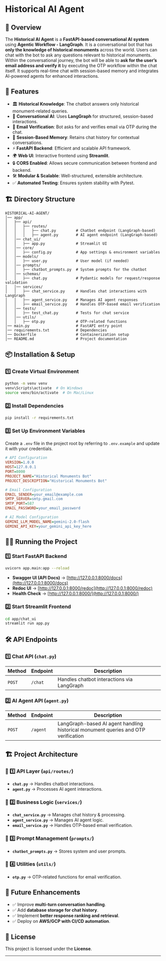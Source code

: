 # Historical AI Agent

## 📌 Overview

The **Historical AI Agent** is a **FastAPI-based conversational AI system** using **Agentic Workflow - LangGraph**. It is a conversational bot that has **only the knowledge of historical monuments** across the world. Users can chat with the bot to ask any questions relevant to historical monuments. Within the conversational journey, the bot will be able to **ask for the user’s email address and verify it** by executing the OTP workflow within the chat itself. It supports real-time chat with session-based memory and integrates AI-powered agents for enhanced interactions.

## 🚀 Features
- 🏛 **Historical Knowledge**: The chatbot answers only historical monument-related queries.
- 💬 **Conversational AI**: Uses **LangGraph** for structured, session-based interactions.
- 📧 **Email Verification**: Bot asks for and verifies email via OTP during the chat.
- 🔄 **Session-Based Memory**: Retains chat history for contextual conversations.
- ⚡ **FastAPI Backend**: Efficient and scalable API framework.
- 🌍 **Web UI**: Interactive frontend using **Streamlit**.
- 🔒 **CORS Enabled**: Allows secure communication between frontend and backend.
- 🛠 **Modular & Scalable**: Well-structured, extensible architecture.
- ✅ **Automated Testing**: Ensures system stability with Pytest.

## 🏗 Directory Structure
```
HISTORICAL-AI-AGENT/
│── app/
│   ├── api/
│   │   ├── routes/
│   │   │   ├── chat.py         # Chatbot endpoint (LangGraph-based)
│   │   │   ├── agent.py        # AI agent endpoint (LangGraph-based)
│   │── chat_ui/
│   │   ├── app.py              # Streamlit UI
│   │── core/
│   │   ├── config.py           # App settings & environment variables
│   │── models/
│   │   ├── user.py             # User model (if needed)
│   │── prompts/
│   │   ├── chatbot_prompts.py  # System prompts for the chatbot
│   │── schemas/
│   │   ├── chat.py             # Pydantic models for request/response validation
│   │── services/
│   │   ├── chat_service.py     # Handles chat interactions with LangGraph
│   │   ├── agent_service.py    # Manages AI agent responses
│   │   ├── email_service.py    # Handles OTP-based email verification
│   │── tests/
│   │   ├── test_chat.py        # Tests for chat service
│   │── utils/
│   │   ├── otp.py              # OTP-related functions
│── main.py                     # FastAPI entry point
│── requirements.txt            # Dependencies
│── Dockerfile                  # Containerization setup
│── README.md                   # Project documentation
```

## 📦 Installation & Setup

### **1️⃣ Create Virtual Environment**
```bash
python -m venv venv
venv\Scripts\activate  # On Windows
source venv/bin/activate  # On Mac/Linux
```

### **2️⃣ Install Dependencies**
```bash
pip install -r requirements.txt
```

### **3️⃣ Set Up Environment Variables**
Create a `.env` file in the project root by referring to `.env.example` and update it with your credentials.

```ini
# API Configuration
VERSION=1.0.0
HOST=127.0.0.1
PORT=8000
PROJECT_NAME="Historical Monuments Bot"
PROJECT_DESCRIPTION="Historical Monuments Bot"

# Email Configuration
EMAIL_SENDER=your_email@example.com
SMTP_SERVER=smtp.gmail.com
SMTP_PORT=587
EMAIL_PASSWORD=your_email_password

# AI Model Configuration
GEMINI_LLM_MODEL_NAME=gemini-2.0-flash
GEMINI_API_KEY=your_gemini_api_key_here
```

## 🏃‍♂️ Running the Project

### **1️⃣ Start FastAPI Backend**
```bash
uvicorn app.main:app --reload
```
- **Swagger UI (API Docs)** → [http://127.0.0.1:8000/docs](http://127.0.0.1:8000/docs)
- **Redoc UI** → [http://127.0.0.1:8000/redoc](http://127.0.0.1:8000/redoc)
- **Health Check** → [http://127.0.0.1:8000/](http://127.0.0.1:8000/)

### **2️⃣ Start Streamlit Frontend**
```bash
cd app/chat_ui
streamlit run app.py
```

## 🛠 API Endpoints
### **1️⃣ Chat API (`chat.py`)**
| Method | Endpoint | Description |
|--------|---------|-------------|
| `POST` | `/chat` | Handles chatbot interactions via LangGraph |

### **2️⃣ AI Agent API (`agent.py`)**
| Method | Endpoint | Description |
|--------|---------|-------------|
| `POST` | `/agent` | LangGraph-based AI agent handling historical monument queries and OTP verification |

## 🏗 Project Architecture
### **🔹 1️⃣ API Layer (`api/routes/`)**
- **`chat.py`** → Handles chatbot interactions.
- **`agent.py`** → Processes AI agent interactions.

### **🔹 2️⃣ Business Logic (`services/`)**
- **`chat_service.py`** → Manages chat history & processing.
- **`agent_service.py`** → Manages AI agent logic.
- **`email_service.py`** → Handles OTP-based email verification.

### **🔹 3️⃣ Prompt Management (`prompts/`)**
- **`chatbot_prompts.py`** → Stores system and user prompts.

### **🔹 4️⃣ Utilities (`utils/`)**
- **`otp.py`** → OTP-related functions for email verification.

## 🎯 Future Enhancements
- ✅ Improve **multi-turn conversation handling**.
- ✅ Add **database storage for chat history**.
- ✅ Implement **better response ranking and retrieval**.
- ✅ Deploy on **AWS/GCP with CI/CD automation**.

## 📜 License
This project is licensed under the **License**.

---


